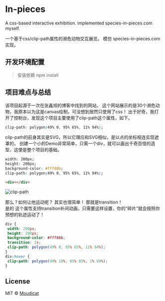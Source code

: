 # In-pieces
A css-based interactive exhibition. implemented species-in-pieces.com myself.

一个基于css/clip-path属性的濒危动物交互展览。 模仿 species-in-pieces.com 实现。
 
 ## 开发环境配置
> 安装依赖  npm install

## 项目难点与总结
该项目起源于一次在张鑫旭的博客中找到的网站， 这个网站展示的是30个濒危动物，我原本以为这是canvas绘制，可没想到居然只使用了css！
出于好奇，我打开了控制台，发现这个项目主要使用了clip-path这个属性，如下。
```css
clip-path: polygon(49% 0, 95% 65%, 11% 94%);
```
clip-path的前身其实是SVG，所以它理应和SVG相似，是以点的坐标相连实现遮罩的， 创建一个小的Demo非常简单，只需一个div，就可以画出千奇百怪的造型，这便是整个项目的基础。
```css
width: 200px;
height: 200px;
background-color: #fff88b;
clip-path: polygon(49% 0, 95% 65%, 11% 94%);
```
```html
<div></div>
```
![clip-path](https://moudicat-data.oss-cn-beijing.aliyuncs.com/cdn/2017/03/NQB5VSR2B8HFXLNUO6.png)

那么？如何让他运动呢？ 其实也很简单！ 那就是transition！   
是的 这个属性支持transition补间动画，只需要这样设置，你的“碎片”就会按照你预想的轨迹运动了！
```css
div {
 width: 200px;
 height: 200px;
 background-color: #fff88b;
 transition: 1s;
 clip-path: polygon(49% 0, 95% 65%, 11% 94%);
}
div:hover {
 clip-path: polygon(49% 19%, 95% 85%, 1% 99%);
}
```

## License
MIT &copy; [Moudicat](https://github.com/moudicat)
